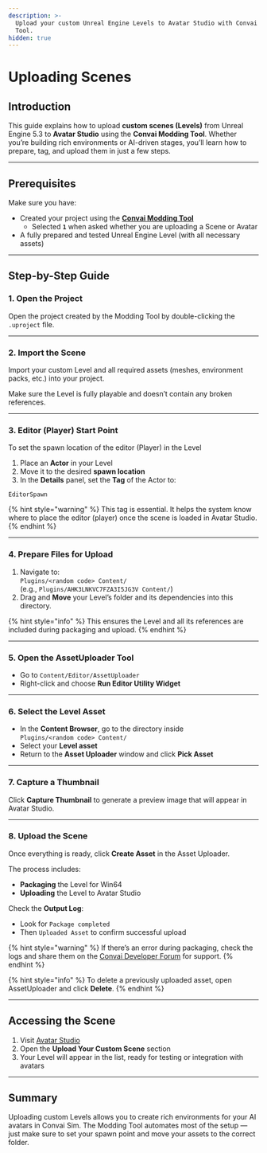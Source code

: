 ```yaml
---
description: >-
  Upload your custom Unreal Engine Levels to Avatar Studio with Convai Modding
  Tool.
hidden: true
---
```


# Uploading Scenes

## Introduction

This guide explains how to upload **custom scenes (Levels)** from Unreal Engine 5.3 to **Avatar Studio** using the **Convai Modding Tool**. Whether you’re building rich environments or AI-driven stages, you’ll learn how to prepare, tag, and upload them in just a few steps.

***

## Prerequisites

Make sure you have:

* Created your project using the [**Convai Modding Tool**](../../../../asset-uploader/)
  * Selected **`1`** when asked whether you are uploading a Scene or Avatar
* A fully prepared and tested Unreal Engine Level (with all necessary assets)

***

## Step-by-Step Guide

### 1. Open the Project

Open the project created by the Modding Tool by double-clicking the `.uproject` file.

***

### 2. Import the Scene

Import your custom Level and all required assets (meshes, environment packs, etc.) into your project.

Make sure the Level is fully playable and doesn’t contain any broken references.

***

### 3. Editor (Player) Start Point

To set the spawn location of the editor (Player) in the Level

1. Place an **Actor** in your Level
2. Move it to the desired **spawn location**
3. In the **Details** panel, set the **Tag** of the Actor to:

```
EditorSpawn
```

{% hint style="warning" %}
This tag is essential. It helps the system know where to place the editor (player) once the scene is loaded in Avatar Studio.
{% endhint %}

***

### 4. Prepare Files for Upload

1. Navigate to:\
   `Plugins/<random code> Content/`\
   (e.g., `Plugins/AHK3LNKVC7FZA3I5JG3V Content/`)
2. Drag and **Move** your Level’s folder and its dependencies into this directory.

{% hint style="info" %}
This ensures the Level and all its references are included during packaging and upload.
{% endhint %}

***

### 5. Open the AssetUploader Tool

* Go to `Content/Editor/AssetUploader`
* Right-click and choose **Run Editor Utility Widget**

***

### 6. Select the Level Asset

* In the **Content Browser**, go to the directory inside\
  `Plugins/<random code> Content/`
* Select your **Level asset**
* Return to the **Asset Uploader** window and click **Pick Asset**

***

### 7. Capture a Thumbnail

Click **Capture Thumbnail** to generate a preview image that will appear in Avatar Studio.

***

### 8. Upload the Scene

Once everything is ready, click **Create Asset** in the Asset Uploader.

The process includes:

* **Packaging** the Level for Win64
* **Uploading** the Level to Avatar Studio

Check the **Output Log**:

* Look for `Package completed`
* Then `Uploaded Asset` to confirm successful upload

{% hint style="warning" %}
If there’s an error during packaging, check the logs and share them on the [Convai Developer Forum](https://forum.convai.com/) for support.
{% endhint %}

{% hint style="info" %}
To delete a previously uploaded asset, open AssetUploader and click **Delete**.
{% endhint %}

***

## Accessing the Scene

1. Visit [Avatar Studio](https://convai.com/)
2. Open the **Upload Your Custom Scene** section
3. Your Level will appear in the list, ready for testing or integration with avatars

***

## Summary

Uploading custom Levels allows you to create rich environments for your AI avatars in Convai Sim. The Modding Tool automates most of the setup — just make sure to set your spawn point and move your assets to the correct folder.
